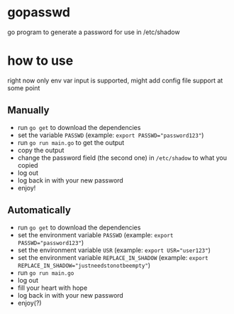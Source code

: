 # gopasswd
go program to generate a password for use in /etc/shadow

# how to use
right now only env var input is supported, might add config file support at some point

## Manually
- run `go get` to download the dependencies
- set the variable `PASSWD` (example: `export PASSWD="password123"`)
- run `go run main.go` to get the output
- copy the output
- change the password field (the second one) in `/etc/shadow` to what you copied
- log out
- log back in with your new password
- enjoy!

## Automatically
- run `go get` to download the dependencies
- set the environment variable `PASSWD` (example: `export PASSWD="password123"`)
- set the environment variable `USR` (example: `export USR="user123"`)
- set the environment variable `REPLACE_IN_SHADOW` (example: `export REPLACE_IN_SHADOW="justneedstonotbeempty"`)
- run `go run main.go`
- log out
- fill your heart with hope
- log back in with your new password
- enjoy(?)

